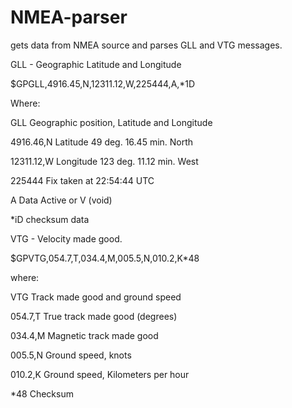 # NMEA-parser
gets data from NMEA source and parses GLL and VTG messages.

GLL - Geographic Latitude and Longitude

  $GPGLL,4916.45,N,12311.12,W,225444,A,*1D

Where:

  GLL          Geographic position, Latitude and Longitude

  4916.46,N    Latitude 49 deg. 16.45 min. North

  12311.12,W   Longitude 123 deg. 11.12 min. West

  225444       Fix taken at 22:54:44 UTC

  A            Data Active or V (void)

  *iD          checksum data


VTG - Velocity made good.

  $GPVTG,054.7,T,034.4,M,005.5,N,010.2,K*48

where:

  VTG          Track made good and ground speed

  054.7,T      True track made good (degrees)

  034.4,M      Magnetic track made good

  005.5,N      Ground speed, knots

  010.2,K      Ground speed, Kilometers per hour

  *48          Checksum
